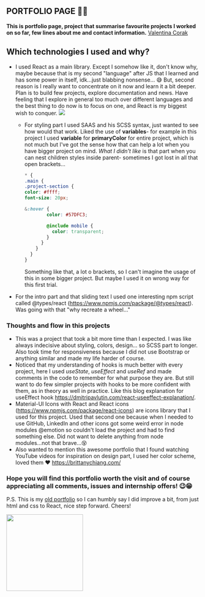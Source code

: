 ## PORTFOLIO PAGE 👩📣

**This is portfolio page, project that summarise favourite projects I worked on so far, few lines about me and contact information.**
[Valentina Corak](https://valentinacorak.netlify.app/)

## Which technologies I used and why?

* I used React as a main library. Except I somehow like it, don't know why, maybe because that is my second "language" after JS that I learned and has some power in itself, idk...just blabbing nonsense... 😅
But, second reason is I really want to concentrate on it now and learn it a bit deeper. Plan is to build few projects, explore documentation and news. Have feeling that I explore in general too much over different languages and the best thing to do now is to focus on one, and React is my biggest wish to conquer.
  ![](https://media.giphy.com/media/jQnPoDtuIFWbTV45He/giphy.gif?cid=ecf05e476d1gkncwedf4ee53tg7msg9fpn0mwnqgb44jscrj&rid=giphy.gif&ct=g)
  * For styling part I used SAAS and his SCSS syntax, just wanted to see how would that work. Liked the use of **variables**- for example in this project I used **variable** for **primaryColor** for entire project, which is not much but I've got the sense how that can help a lot when you have bigger
    project on mind. 
    *What I didn't like* is that part when you can nest children styles inside parent- sometimes I got lost in all that open brackets...
    ```scss
    * {
    .main {
    .project-section {
    color: #ffff;
    font-size: 20px;
    
    &:hover {
            color: #57DFC3;

            @include mobile {
              color: transparent;
            }
          }
        }
      }
    }
    ```
    Something like that, a lot o brackets, so I can't imagine the usage of this in some bigger project. But maybe I used it on wrong way for this first trial.
    
* For the intro part and that sliding text I used one interesting npm script called @types/react (https://www.npmjs.com/package/@types/react). Was going with that "why recreate a wheel..."

### Thoughts and flow in this projects

* This was a project that took a bit more time than I expected. I was like always indecisive about styling, 
colors, design... so SCSS part to longer. Also took time for responsiveness because I did not use Bootstrap
or anything similar and made my life harder of course. 
* Noticed that my understanding of hooks is much better with every project, here I used *useState*, *useEffect* and *useRef*
and made comments in the code to remember for what purpose they are. But still want to do few simpler projects with hooks to be more confident
with them, as in theory as well in practice. Like this blog explanation for useEffect hook https://dmitripavlutin.com/react-useeffect-explanation/.
* Material-UI Icons with React and React icons (https://www.npmjs.com/package/react-icons) are icons library that I used for this project. Used that second one because
when I needed to use GitHub, LinkedIn and other icons got some weird error in node modules @emotion so couldn't load the project and had to find something else. Did not want to delete anything from node modules...not that brave...😵
* Also wanted to mention this awesome portfolio that I found watching YouTube videos for inspiration on design part, I used her color scheme, loved them ❤ https://brittanychiang.com/ 

### Hope you will find this portfolio worth the visit and of course appreciating all comments, issues and internship offers! 😉😁
P.S. This is my [old portfolio](https://distracted-easley-70a5a9.netlify.app/) so I can humbly say I did improve a bit, from just html and css to React, nice step forward. Cheers!

<img src="https://media.giphy.com/media/A5OPIlNp8fHQbATsvC/giphy.gif?cid=ecf05e47rxi1wxu7x9v09dhbhwt9yfuhckk808gkhodpaxw5&rid=giphy.gif&ct=g" width="200" height="200">